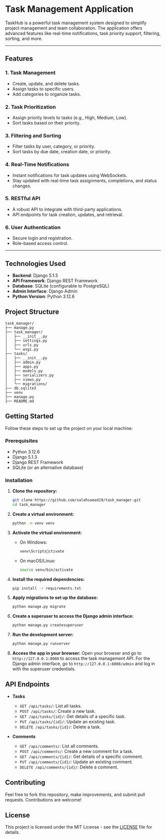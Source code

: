 
# Task Management Application

TaskHub is a powerful task management system designed to simplify project management and team collaboration. The application offers advanced features like real-time notifications, task priority support, filtering, sorting, and more.

---

## Features

### 1. **Task Management**
- Create, update, and delete tasks.
- Assign tasks to specific users.
- Add categories to organize tasks.

### 2. **Task Prioritization**
- Assign priority levels to tasks (e.g., High, Medium, Low).
- Sort tasks based on their priority.

### 3. **Filtering and Sorting**
- Filter tasks by user, category, or priority.
- Sort tasks by due date, creation date, or priority.

### 4. **Real-Time Notifications**
- Instant notifications for task updates using WebSockets.
- Stay updated with real-time task assignments, completions, and status changes.

### 5. **RESTful API**
- A robust API to integrate with third-party applications.
- API endpoints for task creation, updates, and retrieval.

### 6. **User Authentication**
- Secure login and registration.
- Role-based access control.

---

## Technologies Used

- **Backend**: Django 5.1.3
- **API Framework**: Django REST Framework
- **Database**: SQLite (configurable to PostgreSQL)
- **Admin Interface**: Django Admin
- **Python Version**: Python 3.12.6

## Project Structure

```
task_manager/
├── manage.py
├── task_manager/
│   ├── __init__.py
│   ├── settings.py
│   ├── urls.py
│   └── wsgi.py
├── tasks/
│   ├── __init__.py
│   ├── admin.py
│   ├── apps.py
│   ├── models.py
│   ├── serializers.py
│   ├── views.py
│   └── migrations/
├── db.sqlite3
├── venv
├── manage.py
├── README.md
```

## Getting Started

Follow these steps to set up the project on your local machine:

### Prerequisites

- Python 3.12.6
- Django 5.1.3
- Django REST Framework
- SQLite (or an alternative database)

### Installation

1. **Clone the repository:**
   ```bash
   git clone https://github.com/salahsaeed19/task_manager.git
   cd task_manager
   ```

2. **Create a virtual environment:**
   ```bash
   python -m venv venv
   ```

3. **Activate the virtual environment:**
   - On Windows:
     ```bash
     venv\Scriptsctivate
     ```
   - On macOS/Linux:
     ```bash
     source venv/bin/activate
     ```

4. **Install the required dependencies:**
   ```bash
   pip install -r requirements.txt
   ```

5. **Apply migrations to set up the database:**
   ```bash
   python manage.py migrate
   ```

6. **Create a superuser to access the Django admin interface:**
   ```bash
   python manage.py createsuperuser
   ```

7. **Run the development server:**
   ```bash
   python manage.py runserver
   ```

8. **Access the app in your browser:**
   Open your browser and go to `http://127.0.0.1:8000` to access the task management API. For the Django admin interface, go to `http://127.0.0.1:8000/admin` and log in with the superuser credentials.

## API Endpoints

- **Tasks**
  - `GET /api/tasks/`: List all tasks.
  - `POST /api/tasks/`: Create a new task.
  - `GET /api/tasks/{id}/`: Get details of a specific task.
  - `PUT /api/tasks/{id}/`: Update an existing task.
  - `DELETE /api/tasks/{id}/`: Delete a task.


- **Comments**
  - `GET /api/comments/`: List all comments.
  - `POST /api/comments/`: Create a new comment for a task.
  - `GET /api/comments/{id}/`: Get details of a specific comment.
  - `PUT /api/comments/{id}/`: Update an existing comment.
  - `DELETE /api/comments/{id}/`: Delete a comment.

## Contributing

Feel free to fork this repository, make improvements, and submit pull requests. Contributions are welcome!

## License

This project is licensed under the MIT License - see the [LICENSE](https://github.com/salahsaeed19/task-manager?tab=MIT-1-ov-file) file for details.
